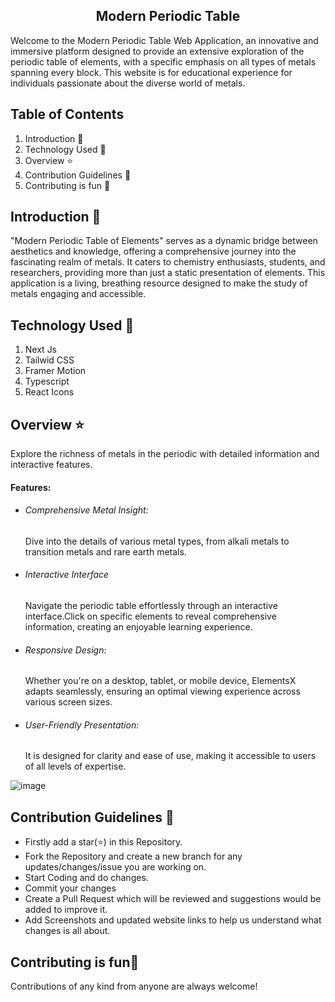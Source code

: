 ## <div align="center">Modern Periodic Table</div>

Welcome to the Modern Periodic Table Web Application, an innovative and immersive platform designed to provide an extensive exploration of the periodic table of elements, with a specific emphasis on all types of metals spanning every block. This website is for educational experience for individuals passionate about the diverse world of metals.

## Table of Contents

1. Introduction 📌
2. Technology Used 🚀
3. Overview ⭐
4. Contribution Guidelines 📑
5. Contributing is fun 🧡

## Introduction 📌

"Modern Periodic Table of Elements" serves as a dynamic bridge between aesthetics and knowledge, offering a comprehensive journey into the fascinating realm of metals. It caters to chemistry enthusiasts, students, and researchers, providing more than just a static presentation of elements. This application is a living, breathing resource designed to make the study of metals engaging and accessible.

## Technology Used 🚀

1. Next Js
2. Tailwid CSS
3. Framer Motion
4. Typescript
5. React Icons

## Overview ⭐

Explore the richness of metals in the periodic with detailed information and interactive features.

#### Features:

- ###### Comprehensive Metal Insight:
  Dive into the details of various metal types, from alkali metals to transition metals and rare earth metals.
- ###### Interactive Interface
  Navigate the periodic table effortlessly through an interactive interface.Click on specific elements to reveal comprehensive information, creating an enjoyable learning experience.
- ###### Responsive Design:

  Whether you're on a desktop, tablet, or mobile device, ElementsX adapts seamlessly, ensuring an optimal viewing experience across various screen sizes.

- ###### User-Friendly Presentation:
  It is designed for clarity and ease of use, making it accessible to users of all levels of expertise.

 ![image](https://github.com/user-attachments/assets/e54be909-24bd-4fd1-934c-b48f9dc93382)

## Contribution Guidelines 📑

- Firstly add a star(⭐) in this Repository.
- Fork the Repository and create a new branch for any updates/changes/issue you are working on.
- Start Coding and do changes.
- Commit your changes
- Create a Pull Request which will be reviewed and suggestions would be added to improve it.
- Add Screenshots and updated website links to help us understand what changes is all about.


## Contributing is fun🧡

Contributions of any kind from anyone are always welcome!

